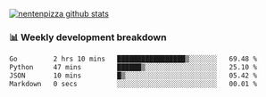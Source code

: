 [![nentenpizza github stats](https://github-readme-stats.vercel.app/api?username=nentenpizza&count_private=true)](https://github.com/anuraghazra/github-readme-stats)

### 📊 Weekly development breakdown
<!--START_SECTION:waka-->

```txt
Go         2 hrs 10 mins   █████████████████▒░░░░░░░   69.48 %
Python     47 mins         ██████▒░░░░░░░░░░░░░░░░░░   25.10 %
JSON       10 mins         █▒░░░░░░░░░░░░░░░░░░░░░░░   05.42 %
Markdown   0 secs          ░░░░░░░░░░░░░░░░░░░░░░░░░   00.01 %
```

<!--END_SECTION:waka-->

